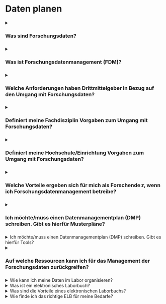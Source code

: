 

# Daten planen

<details>
  <summary><h3>Was sind Forschungsdaten?<h3></summary>

Die DFG definiert [Forschungsdaten](https://www.dfg.de/download/pdf/foerderung/grundlagen_dfg_foerderung/forschungsdaten/leitlinien_forschungsdaten.pdf) folgendermaßen:
„Zu Forschungsdaten zählen u. a. Messdaten, Laborwerte, audiovisuelle Informationen, Texte, Surveydaten, Objekte aus Sammlungen oder Proben, die in der wissenschaftlichen Arbeit entstehen, entwickelt oder ausgewertet werden. Methodische Testverfahren, wie Fragebögen, Software und Simulationen können ebenfalls zentrale Ergebnisse wissenschaftlicher Forschung darstellen und sollten daher ebenfalls unter den Begriff Forschungsdaten gefasst werden.“

</details>


<details>
  <summary><h3>Was ist Forschungsdatenmanagement (FDM)?<h3></summary>

[Forschungsdatenmanagement](https://forschungsdaten.info/themen/informieren-und-planen/was-ist-forschungsdatenmanagement/) (FDM) umfasst die Prozesse der Transformation, Selektion und Speicherung von Forschungsdaten mit dem gemeinsamen Ziel, diese langfristig und personenunabhängig zugänglich, nachnutzbar und nachprüfbar zu halten. Dazu können an allen Punkten des Datenlebenszyklus strukturierte Maßnahmen ergriffen werden, die geeignet sind, die wissenschaftliche Aussagekraft von Forschungsdaten zu erhalten, deren Zugänglichkeit durch Dritte für Auswertung und Analyse zu bewahren und die Nachweiskette zu sichern.

</details>


<details>
  <summary><h3>Welche Anforderungen haben Drittmittelgeber in Bezug auf den Umgang mit Forschungsdaten?<h3></summary>

Die Anforderungen der Fördergeber sind heterogen und unterscheiden sich teils auch zwischen Förderprogrammen. Eine erste Übersicht finden Sie im [Open Science Magazin](https://open-science-future.zbw.eu/was-forschungsfoerderer-in-forschungsdatenmanagement-fordern/).
Die DFG hingegen hat feste Vorstellungen zum Umgang mit Forschungsdaten, die nachfolgend zusammengefasst werden: <https://www.dfg.de/foerderung/grundlagen_rahmenbedingungen/forschungsdaten/>
Zudem existiert eine Checkliste der DFG: <https://www.dfg.de/download/pdf/foerderung/grundlagen_dfg_foerderung/forschungsdaten/forschungsdaten_checkliste_de.pdf>

</details>


<details>
  <summary><h3>Definiert meine Fachdisziplin Vorgaben zum Umgang mit Forschungsdaten?<h3></summary>

Insbesondere in den Geo-, Lebens-, und Sozialwissenschaften gibt es zahlreiche Policies zum Umgang mit Forschungsdaten. Auf [forschungsdaten.org](https://www.forschungsdaten.org/index.php/Data_Policies#Disziplin%C3%A4re_Policies) finden Sie eine Liste der disziplinären Policies.
Auf der [Webseite der DFG](https://www.dfg.de/foerderung/grundlagen_rahmenbedingungen/forschungsdaten/empfehlungen/index.html) finden Sie zudem fachspezifische Empfehlungen zum Umgang mit Forschungsdaten

</details>


<details>
  <summary><h3>Definiert meine Hochschule/Einrichtung Vorgaben zum Umgang mit Forschungsdaten?<h3></summary>


Jede Hochschule, die weiterhin Fördermittel von der DFG erhalten möchte, ist aufgefordert, den DFG-Kodex an der eigenen Hochschule umzusetzen.Die Umsetzungsfrist lief bis zum 31.07.2023. Mit der Umsetzung des Kodex bekennt sich die Hochschule zu den Vorgaben der DFG hinsichtlich des Umgangs mit Forschungsdaten (vgl. Leitlinie 13). [Link zum Kodex](https://zenodo.org/records/6472827)

</details>


<details>
  <summary><h3>Welche Vorteile ergeben sich für mich als Forschende:r, wenn ich Forschungsdatenmanagement betreibe?<h3></summary>

FDM betreibt im Prinzip bereits jede:r, die:der Forschungsdaten nachnutzt und/oder erhebt und abspeichert.
* Ein professionelles FDM erleichtert die eigene Arbeit (strukturierte Dokumentation der Daten)
* FDM verbessert die Zusammenarbeit (Standardisierung, Interoperabilität, Zugriffsrechte)
* FDM macht Daten langfristig (nach-)nutzbar - auch für die eigene Arbeit
* FDM kann methodisch sauberes Arbeiten nachweisen
* Ein ordentliches FDM schafft Rechtssicherheit
* Die Publikation von Daten steigert den wissenschaftlichen Impact (Zitierbarkeit)
* Ein richtig angewandtes FDM kann Datenverlust vorbeugen
* FDM erhöht die Chancen, einen Drittmittelantrag erfolgreich zu platzieren, da man den Bedenken rund um das Datenmanagement schon vor Projektbeginn Rechnung trägt
* FDM ermöglicht, Daten als Educational Ressource zu verwenden

</details>


<details>
  <summary><h3>Ich möchte/muss einen Datenmanagementplan  (DMP) schreiben. Gibt es hierfür Musterpläne?<h3></summary>

Einige Muster-DMP sind öffentlich zugänglich. Hier gibt es "fiktive" Muster-DMP aber auch Datenmanagementpläne, die aus "realen" Forschungsprojekten veröffentlicht wurden. Die HU-Berlin hat einige [Musterpläne](https://www.cms.hu-berlin.de/de/dl/dataman/arbeiten/dmp_erstellen/dmp-info) zusammengestellt.
Die Universität Wien stellt ebenfalls eine [Zusammenstellung](https://phaidra.univie.ac.at/detail/o:1159821) zur Verfügung, in der DMP aus "realen" Forschungsprojekten zu finden sind.
Grundsätzlich gilt, Muster-DMP geben Ihnen eine Orientierung, welche Informationen in einem DMP erfasst werden können/sollten. Sie dienen in keinem Fall als Sammlung von Textbausteinen, die einfach übernommen werden können.
Es gibt auch verschiedene Templates für DMP in Online-Tools wie [DMPonline](https://dmponline.dcc.ac.uk/) (hierbei handelt es sich um ein Tool aus dem UK, also außerhalb der EU)

</details>

<details>
  <summary>Ich möchte/muss einen Datenmanagementplan (DMP) schreiben. Gibt es hierfür Tools?</summary>
  Es existieren verschiedene nationale wie auch internationale DMP-Tools. Die Auswahl des passenden Tools erfolgt abhängig von verschiedenen Faktoren wie z. B. die unterstützten Templates der Förderer oder kollaborative Möglichkeiten.
  Eine ausführliche Übersicht hierzu bietet der DMP-Tool Guide: [https://zenodo.org/record/4632308](https://zenodo.org/record/4632308)

</details>


<details>
  <summary><h3>Auf welche Ressourcen kann ich für das Management der Forschungsdaten zurückgreifen?<h3></summary>

Einige Forschungsförderer sind dazu übergegangen, Ressourcen für das Forschungsdatenmanagement im Rahmen der Antragstellung zu berücksichtigen. So können z. B. in [DFG-Anträgen](https://www.dfg.de/foerderung/grundlagen_rahmenbedingungen/forschungsdaten/beantragbare_mittel/index.html) entsprechende Ressourcen mitbeantragt werden .
Zentral hierfür kann sich eine frühzeitige Absprache mit der [FDM-Kontaktstelle bzw. -Ansprechperson](https://www.forschungsdaten.org/index.php/FDM-Kontakte#Deutschland) an Ihrer Einrichtung erweisen, um vorhandene und benötigte Ressourcen gemeinsam zu evaluieren.
Je nach Forschungsförderer können sowohl Sachkosten (z. B. Beschaffung von IT-Infrastruktur, Übernahme von Publikationskosten für die Datenpublikation) als auch Personalkosten - insbesondere bei großen Forschungsprojekten - beantragt werden.

</details>


<details>
  <summary>Wie kann ich meine Daten im Labor organisieren?</summary>

Je nachdem, wie in einem Labor gearbeitet wird, kommen verschiedene Lösungen in Frage. Diese können eigene Serverlösungen für große Datenmengen, gemeinsame Konventionen für Dateibenennungen und/oder Wikis und spezialisierte Wissensmanagementtools umfassen. Soll zusammen mit den Daten auch viel Kontext (Metadaten) hinterlegt werden, empfielt es sich, ein elektronisches Labor(notiz)buch oder auch ein Labor Information and Management System zu verwenden (LIMS). Das kollaborative Arbeiten steht bei diesen Lösungen im Vordergrund.

</details>


<details>
  <summary>Was ist ein elektronisches Laborbuch?</summary>

Ein [elektronisches Laborbuch](https://datamanagement.hms.harvard.edu/analyze/electronic-lab-notebooks) ist ein Computerprogramm, welches herkömmliche Papierlaborbücher ersetzen soll. Das Hauptziel ist die Dokumentation der Forschung.

</details>


<details>
  <summary>Was sind die Vorteile eines elektronischen Laborbuchs?</summary>

Das Führen eines Laborbuchs in digitaler Form bietet viele Vorteile. Besonders die gute Nachvollziehbarkeit und Durchsuchbarkeit der Einträge führen zu einer hohen Zeitersparnis. Zudem besteht die Möglichkeit, kollaborativ zu arbeiten und die betreffenden (technischen) Daten direkt mit in den Eintrag einzubinden. Auch kann - je nach verwendetem Tool - durch Signaturen und Versionierungen eine gute Beweissicherheit gewährleistet werden.
Eine sehr schöne Zusammenfassung der Vorteile eines elektronischen Laborbuchs bietet die [Seite des ZB MED](https://www.publisso.de/forschungsdatenmanagement/dokumentieren/vorteile-eines-eln/)

</details>


<details>
  <summary>Wie finde ich das richtige ELB für meine Bedarfe?</summary>

Bei der Auswahl eines passenden ELB sind verschiedene Faktoren ausschlaggebend, z. B. die Finanzierung, der Speicherort oder ob fachspezifisch oder generisch gearbeitet werden soll. Unterstützung bei der Auswahl gibt der [ELN-Finder](https://eln-finder.ulb.tu-darmstadt.de/search?spc.sf=dc.title&spc.sd=ASC&f.K02=Open%20Source,equals&spc.page=1&f.K03=Chemie,equals&f.K07=Free,equals)

Eine Übersicht über verschiedene Produkte liefert die [ELN-Matrix](https://docs.google.com/spreadsheets/d/1ar8fgwagOh30E31EAPL-Gorwn_g6XNf81g3VDQnQ_I8/edit#gid=0) der Harvard Medical School.

</details>

